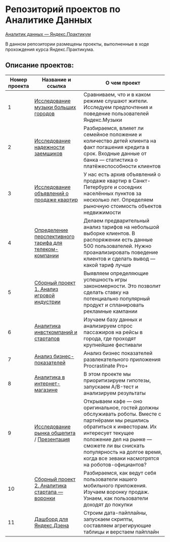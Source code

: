 # Репозиторий проектов по Аналитике Данных

[Аналитик данных — Яндекс.Практикум](https://praktikum.yandex.ru/data-analyst/)

В данном репозитории размещены проекты, выполненные в ходе прохождения курса Яндекс.Практикума.

## Описание проектов:
| Номер проекта | Название и ссылка | О чем проект                                                     |
|---------------|-------------------|------------------------------------------------------------------|
|1              |[Исследование музыки больших городов](https://github.com/DaniilBaykov/Yandex.Projects/tree/main/01_Исследование%20пользователей%20Яндекс.Музыки)|Сравниваем, что и в каком режиме слушают жители. Исследуем предпочтения и поведение пользователей Яндекс.Музыки|
|2              |[Исследование надежности заемщиков](https://github.com/DaniilBaykov/Yandex.Projects/tree/main/02_Исследование%20надёжности%20заёмщиков)|Разбираемся, влияет ли семейное положение и количество детей клиента на факт погашения кредита в срок. Входные данные от банка — статистика о платёжеспособности клиентов|
|3              |[Исследование объявлений о продаже квартир](https://github.com/DaniilBaykov/Yandex.Projects/tree/main/03_Исследование%20объявлений%20о%20продаже%20квартир)| У нас есть архив объявлений о продаже квартир в Санкт-Петербурге и соседних населённых пунктов за несколько лет. Определяем рыночную стоимость объектов недвижимости|
|4              |[Определение перспективного тарифа для телеком-компании](https://github.com/DaniilBaykov/Yandex.Projects/tree/main/04_Определение%20перспективного%20тарифа%20для%20телеком-компании)|Делаем предварительный анализ тарифов на небольшой выборке клиентов. В распоряжении есть данные 500 пользователей. Нужно проанализировать поведение клиентов и сделать вывод — какой тариф лучше|
|5              |[Сборный проект 1. Анализ игровой индустрии](https://github.com/DaniilBaykov/Yandex.Projects/tree/main/05_Анализ%20интернет-магазина%20компьютерных%20игр)|Выявляем определяющие успешность игры закономерности. Это позволит сделать ставку на потенциально популярный продукт и спланировать рекламные кампании|
|6              |[Аналитика инвсткомпаний и стартапов](https://github.com/DaniilBaykov/Yandex.Projects/tree/main/06_SQL_Анализ%20инвесткомпаний%20и%20стартапов)|Изучаем базу данных и анализируем спрос пассажиров на рейсы в города, где проходят крупнейшие фестивали|
|7              |[Анализ бизнес-показателей](https://github.com/DaniilBaykov/Yandex.Projects/tree/main/07_Анализ%20бизнес%20показателей%20развлекательного%20приложения%20Procrastinate%20Pro%2B)|Анализ бизнес показателей развлекательного приложения Procrastinate Pro+|
|8              |[Аналитика в интернет-магазине](https://github.com/DaniilBaykov/Yandex.Projects/tree/main/08_Аналитика%20и%20AB-тест%20для%20интернет-магазина)|В этом проекте мы приоритизируем гипотезы, запускаем A/B-тест и анализируем результаты|
|9              |[Исследование рынка общепита](https://github.com/DaniilBaykov/Yandex.Projects/blob/main/09_Рынок%20заведений%20общественного%20питания%20Москвы/present.pptx) / [Презентация](https://github.com/DaniilBaykov/Yandex.Projects/tree/main/09_Рынок%20заведений%20общественного%20питания%20Москвы)|Открываем кафе — оно оригинальное, гостей должны обслуживать роботы. Вместе с партнёрами мы решились обратиться к инвесторам. Их интересует текущее положение дел на рынке — сможете ли вы снискать популярность на долгое время, когда все зеваки насмотрятся на роботов-официантов?|
|10             |[Сборный проект 2. Аналитика стартапа — воронки](https://github.com/DaniilBaykov/Yandex.Projects/tree/main/10_Изучение%20воронки%20продаж%20продуктов%20питания%20для%20пользователей%20мобильного%20приложения)|Разбираемся, как ведут себя пользователи нашего мобильного приложения. Изучаем воронку продаж. Узнаем, как пользователи доходят до покупки|
|11             |[Дашборд для Яндекс.Дзена](https://github.com/DaniilBaykov/Yandex.Projects/tree/main/11_Дашборд%20для%20Яндекс.Дзен)|Строим дата-пайплайны, запускаем скрипты, составляем агрегирующие таблицы и верстаем пайплайн|
